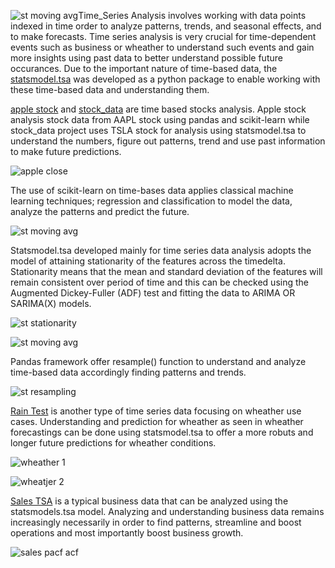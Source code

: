 ![st moving avg](https://github.com/user-attachments/assets/0e6db7b3-7874-406d-bd19-ab76ec5e1b3f)Time_Series Analysis involves working with data points indexed in time order to analyze patterns, trends, and seasonal effects, and to make forecasts. 
Time series analysis is very crucial for time-dependent events such as business or wheather to understand such events and gain more insights using past data to better understand possible future occurances. 
Due to the important nature of time-based data, the [statsmodel.tsa](https://www.statsmodels.org/stable/tsa.html) was developed as a python package to enable working with these time-based data 
and understanding them.

[apple stock](apple_stock.ipynb) and [stock_data](stock_tsa.ipynb) are time based stocks analysis. Apple stock analysis stock data from AAPL stock using pandas and scikit-learn while stock_data project uses TSLA stock for  analysis using statsmodel.tsa to understand the numbers, figure out patterns, trend and use past information to make future predictions.

![apple close](https://github.com/user-attachments/assets/88873ff7-f25e-4b6c-aaa2-34736b5d4170)

The use of scikit-learn on time-bases data applies classical machine learning techniques; regression and classification to model the data, analyze the patterns and predict the future.

![st moving avg](https://github.com/user-attachments/assets/ce699b9d-4a68-4946-bbb3-17294936e54d)

Statsmodel.tsa developed mainly for time series data analysis adopts the model of attaining stationarity of the features across the timedelta. Stationarity means that the mean and standard deviation of the 
features will remain consistent over period of time and this can be checked using the Augmented Dickey-Fuller (ADF) test and fitting the data to ARIMA OR SARIMA(X) models.

![st stationarity](https://github.com/user-attachments/assets/5fdba1e0-faa0-46c5-ab46-f0d9ae37335c)

![st moving avg](https://github.com/user-attachments/assets/ce4f5b54-d3a2-4273-ae1c-68403b327b65)

Pandas framework offer resample() function to understand and analyze time-based data accordingly finding patterns and trends.

![st resampling](https://github.com/user-attachments/assets/5a858953-d0cd-4f8e-ac57-472efad9e652)

[Rain Test](rain_test.ipynb) is another type of time series data focusing on wheather use cases. Understanding and prediction for wheather as seen in wheather forecastings can be done using statsmodel.tsa to offer a more robuts and longer future predictions for wheather conditions.

![wheather 1](https://github.com/user-attachments/assets/f44481dc-247b-4efc-96ef-254560eac5c1)

![wheatjer 2](https://github.com/user-attachments/assets/f37c1f9f-aeb9-4ec9-bff9-304972782a77)

[Sales TSA](sales_tsa.ipynb) is a typical business data that can be analyzed using the statsmodels.tsa model. Analyzing and understanding business data remains increasingly necessarily in order to find patterns,
streamline and boost operations and most importantly boost business growth.

![sales pacf   acf](https://github.com/user-attachments/assets/4e43cfbc-78d5-44e6-b69c-a569b40bec8f)
